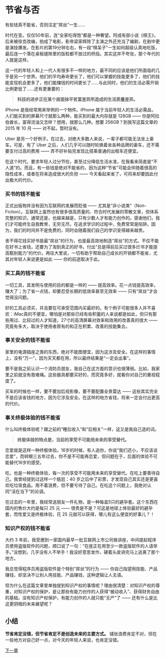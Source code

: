 # 节省与否
 
 有些钱真不能省，否则注定“屌丝”一生……
 
 时代在变。仅仅50年前，连“全家吃得饱”都是一种奢望。阿成有部小说《棋王》，后来被徐克改编，拍成了电影，影帝梁家辉除了主演之外还充当了编剧，在剧中更是演技爆发。在影片的第19分钟左右，有一段“棋呆子”一生如何超级认真地吃饭，最后连一个落在桌板缝隙里的饭粒都不放过的桥段。其实这并不夸张，那个年代的人就是这样。
 
 这一代的年轻人和上一代人有很多不一样的地方，最不同的应该是他们所面临的几乎是另一个世界。他们的平均寿命更长了，他们可以掌握的技能更多了，他们的技能变现机会更多了，他们能赚钱的时间更长了……与此同时，他们的生活必需开销比例更低了……还有更重要的：
 
 >**科技的进步正在某个层面抹平贫富差异所造成的生活质量差异。** 
 
 iPhone 是我经常用来举例的一个物件。iPhone 属于当前年轻人的生活必需品，人们能买到的屏幕尺寸就那么两种，能买到的最大内存就是 128GB —— 你是阿拉伯酋长，富得流油又怎样？想用，就那么几种。想要 256GB？到我写这篇文章的 2015 年 10 月 —— 对不起，暂时没有。
 
 Uber 是另一个好例子。在过去，对绝大多数人来说，一辈子都可能无法坐上豪车。可是，有了 Uber 之后，人们几乎可以随时轮换着坐各种品牌的豪车，还不需要支付过高的费用 —— 弄不好补贴完发现比搭乘普通的出租车还便宜。
 
 在这个时代，要求年轻人过分节俭，甚至过分降低生活水准，在我看来简直是“不人道”的。而且，有一些钱是绝对不能省的，因为这种“节省”可能会伴随着很高的隐性成本，或者在将来造成很大的负担 —— 今天看起来省了，可将来却要因此付出极大的代价。
 
### 买书的钱不能省
 
 正式出版物并没有因为互联网的发展而贬值 —— 尤其是“非小说类”（Non-Fiction）。互联网上虽然也有很多很高质量的、符合时代发展的零散文章，但体系完整的知识，通常还是，也越来越是，只有少数人才有能力创作的。感谢他们，我们才可能终生自我教育，无穷无尽。在追求学识的过程中，免费常常是陷阱。因为，我们的时间并不是免费的，同时会随着我们自己的学识变得越来越贵。
 
 舍不得花钱买好书是最“屌丝”的行为，也是最高效地制造“屌丝”的方式。不仅不能在好书上省钱，还要为了淘到真正的好书，付出“总是得前后买过很多烂书才能提高甄别能力”的代价。再往大里说，一切有助于帮助自己成长的开销都不能省，尤其对年轻人来说更是如此 —— 你的前途取决于此。
 
### 买工具的钱不能省
 
 一切工具，其发明与使用的目的都是一样的 —— 提高效率。花一点钱提高效率，赚大了；为了省一点钱，却要忍受长期的低效率甚至无效率 —— 只有“屌丝”才会觉得没问题。
 
 好的工具必须买，并且要在可承受范围内买最好的。有个例子可能很多人并不喜欢：iMac真的不便宜，哪怕是对那些已经有些积蓄的人来说都是如此，但只有那些用过、比较过的人才知道，27寸的高清屏幕对效率和效用的改善真的很大 —— 究竟有多大，取决于使用者原有的和正在积累、改善的技能集合。
 
### 事关安全的钱不能省
 
 家里的电源插座之类的东西，绝对不能图便宜，因为这涉及安全。在这样的事情上，没有“万一”，因为天天都在用，所以最终结果是“一定会出事”。
 
 要不是我之前认识一个消防员朋友，我自己在这方面的意识也很薄弱。比如，我家里之前就没有救难绳。这些器具都要买好的，而究竟多好，就看你对自己的重视程度了。
 
 买车的时候也一样，要不要加后视影像，要不要配置全景雷达 —— 这些其实完全不是应该省钱的地方，因为它涉及安全。在这样的地方省钱，将来一定会付出更高的代价。
 
### 事关终极体验的钱不能省
 
 什么叫终极体验呢？跟之前的“睡后收入”和“后相关”一样，这又是我自己造的词。
 
 >**终极体验的特点是，当前的享受不可能用未来的享受替代。** 
 
 恋爱就是这样一种终极体验。16岁的时候，有人追你，你说“我们还小，不应该谈恋爱”，而转眼三五年过去，你不是不可能再恋爱，但问题在于，后面的体验不可能替代16岁的感受。
 
 吃，也是一种终极体验，每一次的享受不可能用未来的享受替代。在吃上要善待自己。我曾经提到过这样一个尴尬：40 岁之后中了彩票，才发现自己其实还是更喜欢吃垃圾食品。用不着浪费，但不要亏待了自己。在吃这个问题上，我绝对认同“活在当下”的论调。
 
 在过去的一年里，我经常送朋友一件礼物，是一种每盒5只的避孕套。这个东西在国内的售价大约是每只 25 元 —— 很贵是不是？可这是地球上体验最好的避孕套，而性爱又是终极体验，花 25 元就可以获得，哪儿有这么便宜的好事儿？！
 
### 知识产权的钱不能省
 
 大约 3 年前，我受邀到一家国内最早一批互联网上市公司做讲座，中间提起程序员使用盗版软件的问题，顺口说了一句：“在座正在用至少一款盗版软件的人请举手。”没想到，几乎没有人不举手！我没好意思发作，硬着头皮讲完马上逃离了那个地方。
 
 我总觉得程序员用盗版软件是个特别“屌丝”的行为 —— 你自己指望用技能、产品赚钱，却坚决不让别人用技能、产品赚钱，这种逻辑让人无语。
 
 但为什么在这篇文章里单独提到知识产权的事情呢？理由很清楚：对知识产权的尊重，对知识产权的保护，是让那些有能力创作的人获得“被动收入”、获得财务自由的基础。没有知识产权保护，有能力创作的人就只能“无产”了 —— 还有什么是比这更阴暗的未来展望呢？
 
## 小结
 
**节省肯定没错，但节省肯定不是创造未来的主要方式。** 铺张浪费肯定不对，但在一些地方对自己好一点，对今天的年轻人来说，也肯定没错。
 
 [下一章](https://github.com/Hao-Chalmers/reborn/blob/addLink2Next/B09.md)
 